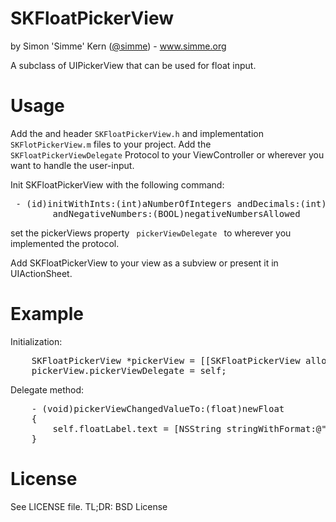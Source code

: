 SKFloatPickerView
=================
by Simon 'Simme' Kern (<a href="http://www.twitter.com/0xsimme">@simme</a>) -  <a href="http://www.simme.org">www.simme.org</a>

A subclass of UIPickerView that can be used for float input.


Usage
=================
Add the  and header <code>SKFloatPickerView.h</code> and implementation <code>SKFlotPickerView.m</code> files to your project.
Add the <code> SKFloatPickerViewDelegate</code> Protocol to your ViewController or wherever you want to handle the user-input.
	
Init SKFloatPickerView with the following command:
<pre> - (id)initWithInts:(int)aNumberOfIntegers andDecimals:(int)aNumberOfDecimals
		andNegativeNumbers:(BOOL)negativeNumbersAllowed</pre>

set the pickerViews property  <code> pickerViewDelegate </code> to wherever you implemented the <code><SKFloatPickerViewDelegate></code> protocol.

Add SKFloatPickerView to your view as a subview or present it in UIActionSheet.


Example
=================

Initialization:
<pre>
	SKFloatPickerView *pickerView = [[SKFloatPickerView alloc]initWithInts:2 andDecimals:2 andNegativeNumbers:YES];
	pickerView.pickerViewDelegate = self;
</pre>

Delegate method:
<pre>
	- (void)pickerViewChangedValueTo:(float)newFloat
	{
	    self.floatLabel.text = [NSString stringWithFormat:@"%2.2f",newFloat];
	}
</pre>

License
=================
See LICENSE file. TL;DR: BSD License